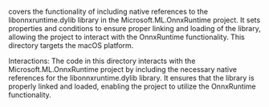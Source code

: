 covers the functionality of including native references to the libonnxruntime.dylib library in the Microsoft.ML.OnnxRuntime project. It sets properties and conditions to ensure proper linking and loading of the library, allowing the project to interact with the OnnxRuntime functionality. This directory targets the macOS platform.

Interactions:
The code in this directory interacts with the Microsoft.ML.OnnxRuntime project by including the necessary native references for the libonnxruntime.dylib library. It ensures that the library is properly linked and loaded, enabling the project to utilize the OnnxRuntime functionality.